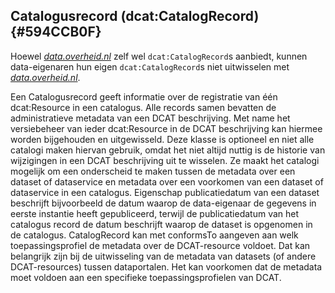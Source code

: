 ## Catalogusrecord (dcat:CatalogRecord) {#594CCB0F}
<aside class='note'><p id='72A232F9'>Hoewel <a href='https://data.overheid.nl/' target='_blank'><i>data.overheid.nl</i></a> zelf wel <code>dcat:CatalogRecord</code>s aanbiedt, kunnen data-eigenaren hun eigen <code>dcat:CatalogRecord</code>s niet uitwisselen met <a href='https://data.overheid.nl/' target='_blank'><i>data.overheid.nl</i></a>.</aside>

Een Catalogusrecord geeft informatie over de registratie van één <span style='background-color: #clear;'>dcat:Resource</span> in een catalogus. Alle records samen bevatten de administratieve metadata van een DCAT beschrijving. Met name het versiebeheer van ieder <span style='background-color: #clear;'>dcat:Resource</span> in de DCAT beschrijving kan hiermee worden bijgehouden en uitgewisseld.
Deze klasse is optioneel en niet alle catalogi maken hiervan gebruik, omdat het niet altijd nuttig is de historie van wijzigingen in een DCAT beschrijving uit te wisselen. Ze maakt het catalogi mogelijk om een onderscheid te maken tussen de metadata over een dataset of dataservice en metadata over een voorkomen van een dataset of dataservice in een catalogus. Eigenschap publicatiedatum van een dataset beschrijft bijvoorbeeld de datum waarop de data-eigenaar de gegevens in eerste instantie heeft gepubliceerd, terwijl de publicatiedatum van het catalogus record de datum beschrijft waarop de dataset is opgenomen in de catalogus.
CatalogRecord kan met conformsTo aangeven aan welk toepassingsprofiel de metadata over de DCAT-resource voldoet. Dat kan belangrijk zijn bij de uitwisseling van de metadata van datasets (of andere DCAT-resources) tussen dataportalen. Het kan voorkomen dat de metadata moet voldoen aan een specifieke toepassingsprofielen van DCAT.
<section data-include-format='markdown' data-include='105-Eigenschappen.md'/>
<section data-include-format='markdown' data-include='111-Niet_overgenomen_eigenschappen.md'/>

